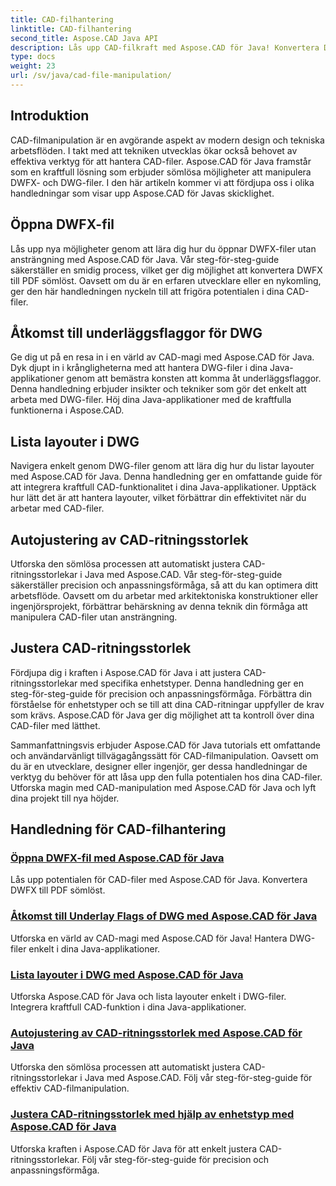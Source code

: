 ```yaml
---
title: CAD-filhantering
linktitle: CAD-filhantering
second_title: Aspose.CAD Java API
description: Lås upp CAD-filkraft med Aspose.CAD för Java! Konvertera DWFX till PDF, få tillgång till DWG-flaggor, listlayouter och autojustera storlekar med våra handledningar.
type: docs
weight: 23
url: /sv/java/cad-file-manipulation/
---
```


## Introduktion

CAD-filmanipulation är en avgörande aspekt av modern design och tekniska arbetsflöden. I takt med att tekniken utvecklas ökar också behovet av effektiva verktyg för att hantera CAD-filer. Aspose.CAD för Java framstår som en kraftfull lösning som erbjuder sömlösa möjligheter att manipulera DWFX- och DWG-filer. I den här artikeln kommer vi att fördjupa oss i olika handledningar som visar upp Aspose.CAD för Javas skicklighet.

## Öppna DWFX-fil

Lås upp nya möjligheter genom att lära dig hur du öppnar DWFX-filer utan ansträngning med Aspose.CAD för Java. Vår steg-för-steg-guide säkerställer en smidig process, vilket ger dig möjlighet att konvertera DWFX till PDF sömlöst. Oavsett om du är en erfaren utvecklare eller en nykomling, ger den här handledningen nyckeln till att frigöra potentialen i dina CAD-filer.

## Åtkomst till underläggsflaggor för DWG

Ge dig ut på en resa in i en värld av CAD-magi med Aspose.CAD för Java. Dyk djupt in i krångligheterna med att hantera DWG-filer i dina Java-applikationer genom att bemästra konsten att komma åt underläggsflaggor. Denna handledning erbjuder insikter och tekniker som gör det enkelt att arbeta med DWG-filer. Höj dina Java-applikationer med de kraftfulla funktionerna i Aspose.CAD.

## Lista layouter i DWG

Navigera enkelt genom DWG-filer genom att lära dig hur du listar layouter med Aspose.CAD för Java. Denna handledning ger en omfattande guide för att integrera kraftfull CAD-funktionalitet i dina Java-applikationer. Upptäck hur lätt det är att hantera layouter, vilket förbättrar din effektivitet när du arbetar med CAD-filer.

## Autojustering av CAD-ritningsstorlek

Utforska den sömlösa processen att automatiskt justera CAD-ritningsstorlekar i Java med Aspose.CAD. Vår steg-för-steg-guide säkerställer precision och anpassningsförmåga, så att du kan optimera ditt arbetsflöde. Oavsett om du arbetar med arkitektoniska konstruktioner eller ingenjörsprojekt, förbättrar behärskning av denna teknik din förmåga att manipulera CAD-filer utan ansträngning.

## Justera CAD-ritningsstorlek

Fördjupa dig i kraften i Aspose.CAD för Java i att justera CAD-ritningsstorlekar med specifika enhetstyper. Denna handledning ger en steg-för-steg-guide för precision och anpassningsförmåga. Förbättra din förståelse för enhetstyper och se till att dina CAD-ritningar uppfyller de krav som krävs. Aspose.CAD för Java ger dig möjlighet att ta kontroll över dina CAD-filer med lätthet.

Sammanfattningsvis erbjuder Aspose.CAD för Java tutorials ett omfattande och användarvänligt tillvägagångssätt för CAD-filmanipulation. Oavsett om du är en utvecklare, designer eller ingenjör, ger dessa handledningar de verktyg du behöver för att låsa upp den fulla potentialen hos dina CAD-filer. Utforska magin med CAD-manipulation med Aspose.CAD för Java och lyft dina projekt till nya höjder.
## Handledning för CAD-filhantering
### [Öppna DWFX-fil med Aspose.CAD för Java](./open-dwfx-file/)
Lås upp potentialen för CAD-filer med Aspose.CAD för Java. Konvertera DWFX till PDF sömlöst.
### [Åtkomst till Underlay Flags of DWG med Aspose.CAD för Java](./accessing-underlay-flags-of-dwg/)
Utforska en värld av CAD-magi med Aspose.CAD för Java! Hantera DWG-filer enkelt i dina Java-applikationer.
### [Lista layouter i DWG med Aspose.CAD för Java](./list-layouts-in-dwg/)
Utforska Aspose.CAD för Java och lista layouter enkelt i DWG-filer. Integrera kraftfull CAD-funktion i dina Java-applikationer.
### [Autojustering av CAD-ritningsstorlek med Aspose.CAD för Java](./auto-adjusting-cad-drawing-size/)
Utforska den sömlösa processen att automatiskt justera CAD-ritningsstorlekar i Java med Aspose.CAD. Följ vår steg-för-steg-guide för effektiv CAD-filmanipulation.
### [Justera CAD-ritningsstorlek med hjälp av enhetstyp med Aspose.CAD för Java](./adjusting-cad-drawing-size-using-unit-type/)
Utforska kraften i Aspose.CAD för Java för att enkelt justera CAD-ritningsstorlekar. Följ vår steg-för-steg-guide för precision och anpassningsförmåga.